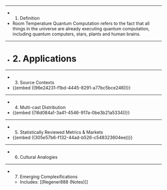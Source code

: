 - ---
- 1. Definition
- Room Temperature Quantum Computation refers to the fact that all things in the universe are already executing quantum computation, including quantum computers, stars, plants and human brains.
- ---
- # 2. Applications
- ---
- 3. Source Contexts
- {{embed  ((96e24231-f1bd-4445-8291-a77bc5bce246))}}
- ---
- 4. Multi-cast Distribution
- {{embed  ((16d084a1-3a41-4546-917a-0be3b21a5334))}}
- ---
- 5. Statistically Reviewed Metrics & Markets
- {{embed  ((305e57b6-f132-44ad-b526-c548323604ee))}}
- ---
- 6. Cultural Analogies
- ---
- 7. Emerging Complexifications
	- Includes: [[Regener888 (Notes)]]